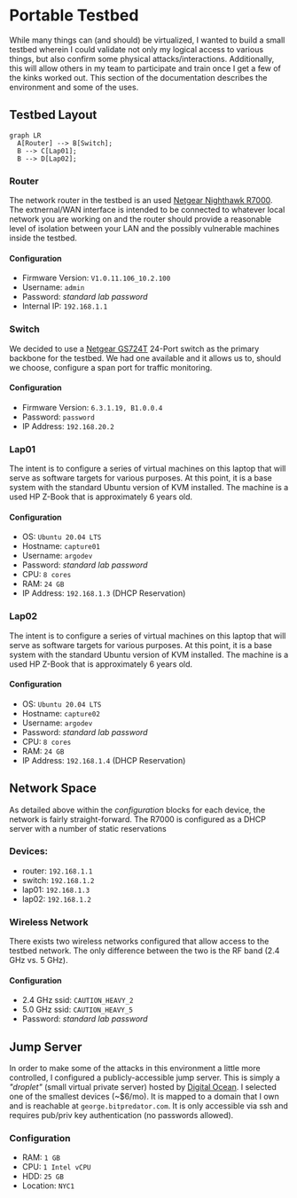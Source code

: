 # Portable Testbed

While many things can (and should) be virtualized, I wanted to build a small testbed wherein I could validate not only my logical access to various things, but also confirm some physical attacks/interactions. Additionally, this will allow others in my team to participate and train once I get a few of the kinks worked out. This section of the documentation describes the environment and some of the uses.

## Testbed Layout

```mermaid
graph LR
  A[Router] --> B[Switch];
  B --> C[Lap01];
  B --> D[Lap02];
```

### Router

The network router in the testbed is an used [Netgear Nighthawk R7000](https://www.netgear.com/home/wifi/routers/r7000/). The extnernal/WAN interface is intended to be connected to whatever local network you are working on and the router should provide a reasonable level of isolation between your LAN and the possibly vulnerable machines inside the testbed.

#### Configuration

- Firmware Version: `V1.0.11.106_10.2.100`
- Username: `admin`
- Password: _standard lab password_
- Internal IP: `192.168.1.1`


### Switch

We decided to use a [Netgear GS724T](https://www.netgear.com/support/product/GS724Tv4.aspx) 24-Port switch as the primary backbone for the testbed. We had one available and it allows us to, should we choose, configure a span port for traffic monitoring.

#### Configuration

- Firmware Version: `6.3.1.19, B1.0.0.4`
- Password: `password`
- IP Address: `192.168.20.2`

### Lap01

The intent is to configure a series of virtual machines on this laptop that will serve as software targets for various purposes. At this point, it is a base system with the standard Ubuntu version of KVM installed. The machine is a used HP Z-Book that is approximately 6 years old.

#### Configuration

- OS: `Ubuntu 20.04 LTS`
- Hostname: `capture01`
- Username: `argodev`
- Password: _standard lab password_
- CPU: `8 cores`
- RAM: `24 GB`
- IP Address: `192.168.1.3` (DHCP Reservation)

### Lap02

The intent is to configure a series of virtual machines on this laptop that will serve as software targets for various purposes. At this point, it is a base system with the standard Ubuntu version of KVM installed. The machine is a used HP Z-Book that is approximately 6 years old.

#### Configuration

- OS: `Ubuntu 20.04 LTS`
- Hostname: `capture02`
- Username: `argodev`
- Password: _standard lab password_
- CPU: `8 cores`
- RAM: `24 GB`
- IP Address: `192.168.1.4` (DHCP Reservation)

## Network Space

As detailed above within the _configuration_ blocks for each device, the network is fairly straight-forward. The R7000 is configured as a DHCP server with a number of static reservations

### Devices:

- router: `192.168.1.1`
- switch: `192.168.1.2`
- lap01: `192.168.1.3`
- lap02: `192.168.1.2`

### Wireless Network

There exists two wireless networks configured that allow access to the testbed network. The only difference between the two is the RF band (2.4 GHz vs. 5 GHz).

#### Configuration

- 2.4 GHz ssid: `CAUTION_HEAVY_2`
- 5.0 GHz ssid: `CAUTION_HEAVY_5`
- Password: _standard lab password_


## Jump Server

In order to make some of the attacks in this environment a little more controlled, I configured a publicly-accessible jump server. This is simply a _"droplet"_ (small virtual private server) hosted by [Digital Ocean](https://www.digitalocean.com/). I selected one of the smallest devices (~$6/mo). It is mapped to a domain that I own and is reachable at `george.bitpredator.com`. It is only accessible via ssh and requires pub/priv key authentication (no passwords allowed).

### Configuration

- RAM: `1 GB`
- CPU: `1 Intel vCPU`
- HDD: `25 GB`
- Location: `NYC1`
